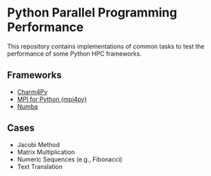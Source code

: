 # Python Parallel Programming Performance

This repository contains implementations of common tasks to test the performance of some Python HPC frameworks.

## Frameworks

- [Charm4Py](https://charm4py.readthedocs.io/en/latest/)
- [MPI for Python (mpi4py)](https://mpi4py.readthedocs.io/en/stable/)
- [Numba](https://numba.pydata.org)

## Cases
- Jacobi Method
- Matrix Multiplication
- Numeric Sequences (e.g., Fibonacci)
- Text Translation
